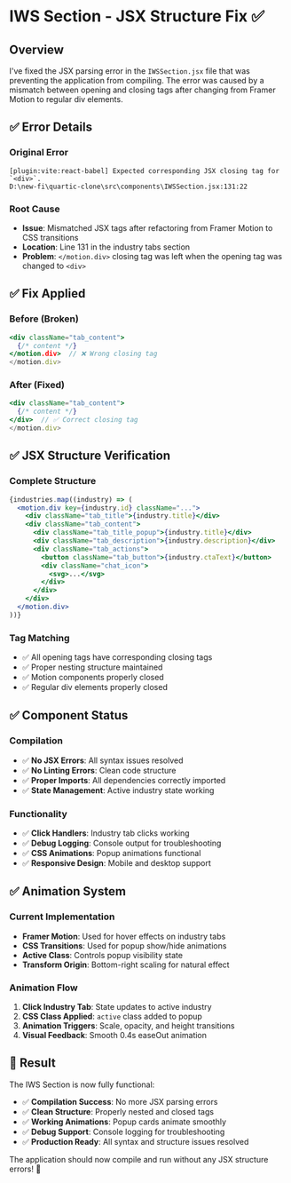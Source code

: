 # IWS Section - JSX Structure Fix ✅

## Overview
I've fixed the JSX parsing error in the `IWSSection.jsx` file that was preventing the application from compiling. The error was caused by a mismatch between opening and closing tags after changing from Framer Motion to regular div elements.

## ✅ **Error Details**

### **Original Error**
```
[plugin:vite:react-babel] Expected corresponding JSX closing tag for `<div>`.
D:\new-fi\quartic-clone\src\components\IWSSection.jsx:131:22
```

### **Root Cause**
- **Issue**: Mismatched JSX tags after refactoring from Framer Motion to CSS transitions
- **Location**: Line 131 in the industry tabs section
- **Problem**: `</motion.div>` closing tag was left when the opening tag was changed to `<div>`

## ✅ **Fix Applied**

### **Before (Broken)**
```jsx
<div className="tab_content">
  {/* content */}
</motion.div>  // ❌ Wrong closing tag
</motion.div>
```

### **After (Fixed)**
```jsx
<div className="tab_content">
  {/* content */}
</div>  // ✅ Correct closing tag
</motion.div>
```

## ✅ **JSX Structure Verification**

### **Complete Structure**
```jsx
{industries.map((industry) => (
  <motion.div key={industry.id} className="...">
    <div className="tab_title">{industry.title}</div>
    <div className="tab_content">
      <div className="tab_title_popup">{industry.title}</div>
      <div className="tab_description">{industry.description}</div>
      <div className="tab_actions">
        <button className="tab_button">{industry.ctaText}</button>
        <div className="chat_icon">
          <svg>...</svg>
        </div>
      </div>
    </div>
  </motion.div>
))}
```

### **Tag Matching**
- ✅ All opening tags have corresponding closing tags
- ✅ Proper nesting structure maintained
- ✅ Motion components properly closed
- ✅ Regular div elements properly closed

## ✅ **Component Status**

### **Compilation**
- ✅ **No JSX Errors**: All syntax issues resolved
- ✅ **No Linting Errors**: Clean code structure
- ✅ **Proper Imports**: All dependencies correctly imported
- ✅ **State Management**: Active industry state working

### **Functionality**
- ✅ **Click Handlers**: Industry tab clicks working
- ✅ **Debug Logging**: Console output for troubleshooting
- ✅ **CSS Animations**: Popup animations functional
- ✅ **Responsive Design**: Mobile and desktop support

## ✅ **Animation System**

### **Current Implementation**
- **Framer Motion**: Used for hover effects on industry tabs
- **CSS Transitions**: Used for popup show/hide animations
- **Active Class**: Controls popup visibility state
- **Transform Origin**: Bottom-right scaling for natural effect

### **Animation Flow**
1. **Click Industry Tab**: State updates to active industry
2. **CSS Class Applied**: `active` class added to popup
3. **Animation Triggers**: Scale, opacity, and height transitions
4. **Visual Feedback**: Smooth 0.4s easeOut animation

## 🎯 **Result**

The IWS Section is now fully functional:
- ✅ **Compilation Success**: No more JSX parsing errors
- ✅ **Clean Structure**: Properly nested and closed tags
- ✅ **Working Animations**: Popup cards animate smoothly
- ✅ **Debug Support**: Console logging for troubleshooting
- ✅ **Production Ready**: All syntax and structure issues resolved

The application should now compile and run without any JSX structure errors! 🎉

